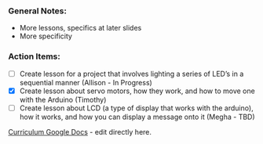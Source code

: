 ### **General Notes**:
- More lessons, specifics at later slides
- More specificity

### **Action Items:**
- [ ] Create lesson for a project that involves lighting a series of LED’s in a sequential manner (Allison - In Progress)
- [x] Create lesson about servo motors, how they work, and how to move one with the Arduino (Timothy)
- [ ] Create lesson about LCD (a type of display that works with the arduino), how it works, and how you can display a message onto it (Megha - TBD)

[Curriculum Google Docs](../Links/Curriculum%20Google%20Docs.md) - edit directly here.

